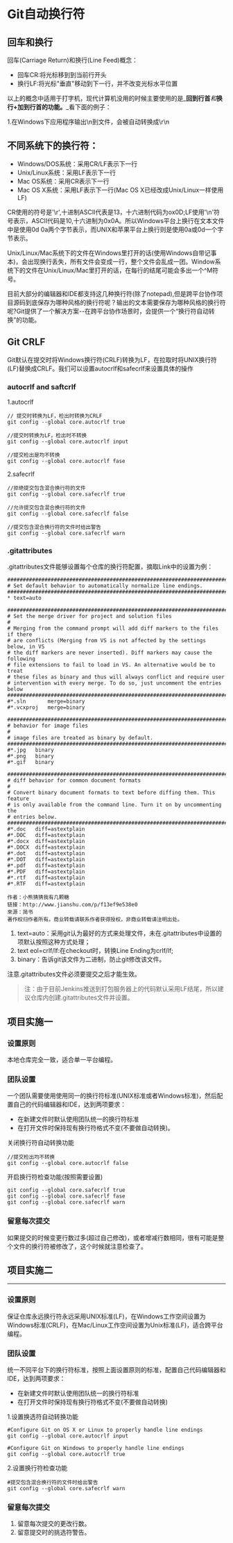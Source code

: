 # Git自动换行符

## 回车和换行

回车\(Carriage Return\)和换行\(Line Feed\)概念：

* 回车CR:将光标移到到当前行开头
* 换行LF:将光标"垂直"移动到下一行，并不改变光标水平位置

以上的概念中适用于打字机，现代计算机没用的时候主要使用的是_**回到行首**_和_**换行+加到行首的功能。**_看下面的例子：

1.在Windows下应用程序输出\n到文件，会被自动转换成\r\n



## 不同系统下的换行符：

* Windows/DOS系统：采用CR/LF表示下一行
* Unix/Linux系统：采用LF表示下一行
* Mac OS系统：采用CR表示下一行
* Mac OS X系统：采用LF表示下一行\(Mac OS X已经改成Unix/Linux一样使用LF\)

CR使用的符号是'\r',十进制ASCII代表是13，十六进制代码为ox0D;LF使用'\n'符号表示，ASCII代码是10,十六进制为0x0A。所以Windows平台上换行在文本文件中是使用0d 0a两个字节表示，而UNIX和苹果平台上换行则是使用0a或0d一个字节表示。

Unix/Linux/Mac系统下的文件在Windows里打开的话\(使用Windows自带记事本\)，会出现换行丢失，所有文件会变成一行，整个文件会乱成一团。Window系统下的文件在Unix/Linux/Mac里打开的话，在每行的结尾可能会多出一个^M符号。

目前大部分的编辑器和IDE都支持这几种换行符\(除了notepad\),但是跨平台协作项目源码到底保存为哪种风格的换行符呢？输出的文本需要保存为哪种风格的换行符呢?Git提供了一个解决方案--在跨平台协作场景时，会提供一个“换行符自动转换”的功能。

## Git CRLF

Git默认在提交时将Windows换行符\(CRLF\)转换为LF，在拉取时将UNIX换行符\(LF\)替换成CRLF。我们可以设置autocrlf和safecrlf来设置具体的操作

### autocrlf and saftcrlf

1.autocrlf

```
// 提交时转换为LF，检出时转换为CRLF
git config --global core.autocrlf true

//提交时转换为LF，检出时不转换
git config --global core.autocrlf input

//提交检出是均不转换
git config --global core.autocrlf fase
```

2.safecrlf

```
//拒绝提交包含混合换行符的文件 
git config --global core.safecrlf true

//允许提交包含混合换行符的文件
git config --global core.safecrlf false

//提交包含混合换行符的文件时给出警告
git config --global core.safecrlf warn
```

### .gitattributes

.gitattributes文件能够设置每个仓库的换行符配置，摘取Link中的设置为例：

```
###############################################################################
# Set default behavior to automatically normalize line endings.
###############################################################################
* text=auto

###############################################################################
# Set the merge driver for project and solution files
#
# Merging from the command prompt will add diff markers to the files if there
# are conflicts (Merging from VS is not affected by the settings below, in VS
# the diff markers are never inserted). Diff markers may cause the following 
# file extensions to fail to load in VS. An alternative would be to treat
# these files as binary and thus will always conflict and require user
# intervention with every merge. To do so, just uncomment the entries below
###############################################################################
#*.sln       merge=binary
#*.vcxproj   merge=binary

###############################################################################
# behavior for image files
#
# image files are treated as binary by default.
###############################################################################
#*.jpg   binary
#*.png   binary
#*.gif   binary

###############################################################################
# diff behavior for common document formats
# 
# Convert binary document formats to text before diffing them. This feature
# is only available from the command line. Turn it on by uncommenting the 
# entries below.
###############################################################################
#*.doc   diff=astextplain
#*.DOC   diff=astextplain
#*.docx  diff=astextplain
#*.DOCX  diff=astextplain
#*.dot   diff=astextplain
#*.DOT   diff=astextplain
#*.pdf   diff=astextplain
#*.PDF   diff=astextplain
#*.rtf   diff=astextplain
#*.RTF   diff=astextplain

作者：小熊猜猜我有几颗糖
链接：http://www.jianshu.com/p/f13ef9e538e0
來源：简书
著作权归作者所有。商业转载请联系作者获得授权，非商业转载请注明出处。
```

1. text=auto：采用git认为最好的方式来处理文件，未在.gitattributes中设置的项默认按照这种方式处理；
2. text eol=crlf/lf:在checkout时，转换Line Ending为crlf/lf;
3. binary：告诉git该文件为二进制，防止git修改该文件。

注意.gitattributes文件必须要提交之后才能生效。

> 注：由于目前Jenkins推送到打包服务器上的代码默认采用LF结尾，所以建议仓库内创建.gitattributes文件并设置。

## 项目实施一

### 设置原则

本地仓库完全一致，适合单一平台编程。

### 团队设置

一个团队需要使用使用同一的换行符标准\(UNIX标准或者Windows标准\)，然后配置自己的代码编辑器和IDE，达到两项要求：

* 在新建文件时默认使用团队统一的换行符标准
* 在打开文件时保持现有换行符格式不变\(不要做自动转换\)。

关闭换行符自动转换功能

```
//提交检出均不转换
git config --global core.autocrlf false
```

开启换行符检查功能\(按照需要设置\)

```
git config --global core.safecrlf true
git config --global core.safecrlf fase
git config --global core.safecrlf warn
```

### 留意每次提交

如果提交的时候变更行数过多\(超过自己修改\)，或者增减行数相同，很有可能是整个文件的换行符被修改了，这个时候就注意检查了。



## 项目实施二

---

### 设置原则

保证仓库永远换行符永远采用UNIX标准\(LF\)，在Windows工作空间设置为Windows标准\(CRLF\)，在Mac/Linux工作空间设置为Unix标准\(LF\)，适合跨平台编程。

### 团队设置

统一不同平台下的换行符标准，按照上面设置原则的标准，配置自己代码编辑器和IDE，达到两项要求：

* 在新建文件时默认使用团队统一的换行符标准
* 在打开文件时保持现有换行符格式不变\(不要做自动转换\)



1.设置换选符自动转换功能

```
#Configure Git on OS X or Linux to properly handle line endings
git config --global core.autocrlf input

#Configure Git on Windows to properly handle line endings
git config --global core.autocrlf true
```

2.设置换行符检查功能

```
#提交包含混合换行符的文件时给出警告
git config --global core.safecrlf warn
```

### 留意每次提交

1. 留意每次提交的更改行数。
2. 留意提交时的挑选符警告。



